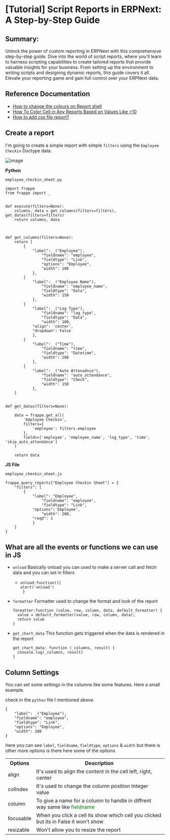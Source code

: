 # [Tutorial] Script Reports in ERPNext: A Step-by-Step Guide


## Summary:
Unlock the power of custom reporting in ERPNext with this comprehensive step-by-step guide. Dive into the world of script reports, where you'll learn to harness scripting capabilities to create tailored reports that provide valuable insights for your business. From setting up the environment to writing scripts and designing dynamic reports, this guide covers it all. Elevate your reporting game and gain full control over your ERPNext data.

## Reference Documentation
* [How to change the colours on Report shell](https://discuss.frappe.io/t/how-to-change-the-colours-on-report-shell/89111)
* [How To Color Cell in Any Reports Based on Values Like >10](https://discuss.frappe.io/t/how-to-color-cell-in-any-reports-based-on-values-like-10/34122/9)
* [How to add css file report?](https://discuss.frappe.io/t/how-to-add-css-file-report/110693)

## Create a report

I'm going to create a simple report with simple `filters` using the `Employee Checkin` Doctype data.


![image](https://github.com/Antony-M1/erpnext-doc/assets/96291963/44c02645-a56f-4416-92a7-c0c7cc0c73ea)


**Python**

`employee_checkin_sheet.py`
```
import frappe
from frappe import _


def execute(filters=None):
	columns, data = get_columns(filters=filters), get_datas(filters=filters)
	return columns, data



def get_columns(filters=None):
    return [
  		{
			"label": _("Employee"),
        		"fieldname": "employee",
          		"fieldtype": "Link",
	           	"options": "Employee",
	           	"width": 100
	        },
  		{
			"label": _("Employee Name"),
	        	"fieldname": "employee_name",
	          	"fieldtype": "Data",
	           	"width": 150
	        },
  		{
			"label": _("Log Type"),
	        	"fieldname": "log_type",
	          	"fieldtype": "Data",
	           	"width": 100,
			"align": 'center',
			"dropdown": False
	        },
  		{
			"label": _("Time"),
	        	"fieldname": "time",
	          	"fieldtype": "Datetime",
	           	"width": 200
	        },
  		{
			"label": _("Auto Attenadnce"),
	        	"fieldname": "auto_attendance",
	          	"fieldtype": "Check",
	           	"width": 150
	        },
	]


def get_datas(filters=None):
    
	data = frappe.get_all(
		'Employee Checkin',
		filters={
			'employee': filters.employee
		},
		fields=['employee', 'employee_name', 'log_type', 'time', 'skip_auto_attendance']
	)

	return data
```

**JS File**

`employee_checkin_sheet.js`
```
frappe.query_reports["Employee Checkin Sheet"] = {
	"filters": [
		{
			"label": "Employee",
        		"fieldname": "employee",
          		"fieldtype": "Link",
			"options":'Employee',
           		"width": 200,
			"reqd": 1
        	}
	]
}
```

## What are all the events or functions we can use in JS

* `onload`
  Basically onload you can used to make a server call and fetch data and you can set in filters
  * ```
    onload:function(){
	alert('onload')
     }
    ```
* `formatter`
  Formatter used to change the format and look of the report
  ```
  formatter:function (value, row, column, data, default_formatter) {
	value = default_formatter(value, row, column, data);
  	return value
  }
  ```
* `get_chart_data`
  This function gets triggered when the data is rendered in the report
  ```
  get_chart_data: function (_columns, result) {
	console.log(_columns, result)
  }
  ```

## Column Settings
You can set some settings in the columns like some features.
Here a small example.

check in the `python` file I mentioned above.
```
{
	"label": _("Employee"),
	"fieldname": "employee",
	"fieldtype": "Link",
	"options": "Employee",
	"width": 100
}
```
Here you can see `label`, `fieldname`, `fieldtype`, `options` & `width` but there is other more options is there here some of the options


<table>
  <tr>
    <th>Options</th>
    <th>Description</th>
  </tr>
  <tr>
    <td>align</td>
    <td> It's used to align the content in the cell <span class="highlight">left<span>, <span class="highlight">right<span>, <span class="highlight">center<span></td>
  </tr>
  <tr>
    <td>colIndex</td>
    <td>It's used to change the column position Integer value</td>
  </tr>
  <tr>
    <td>column</td>
    <td>To give a name for a column to handle in diffrent way same like <span style="color:green">fieldname</span></td>
  </tr>
  <tr>
    <td>focusable</td>
    <td>When you click a cell its show which cell you clicked but its in False it won't show</td>
  </tr>
  <tr>
    <td>resizable</td>
    <td>Won't allow you to resize the report</td>
  </tr>
  
</table>

